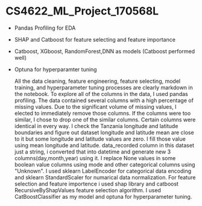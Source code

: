 # CS4622_ML_Project_170568L


* Pandas Profiling for EDA
* SHAP and Catboost for feature selecting and feature importance
* Catboost, XGboost, RandomForest,DNN as models (Catboost performed well)
* Optuna for hyperparamter tuning

  All the data cleaning, feature engineering, feature selecting, model training, and hyperparameter tuning processes are clearly markdown in the notebook. To explore all of the columns in the data, I used pandas profiling. The data contained several columns with a high percentage of missing values. Due to the significant volume of missing values, I elected to immediately remove those columns. If the columns were too similar, I chose to drop one of the similar columns. Certain columns were identical in every way. 
I check the Tanzania longitude and latitude boundaries and figure out dataset longitude and latitude mean are close to it but some longitude and latitude values are zero. I fill those value using mean longitude and latitude. data_recorded column in this dataset just a string, i converted that into datetime and generate new 3 columns(day,month,year) using it. I replace None values in some boolean value columns using mode and other categorical columns using "Unknown". I used sklearn LabelEncoder for categorical data encoding and sklearn StandardScaler for numarical data normalization. For feature selection and feature importence i used shap library and catboost RecursiveByShapValues feature selection algorithm. I used CatBoostClassifier as my model and optuna for hyperparameter tuning. 
